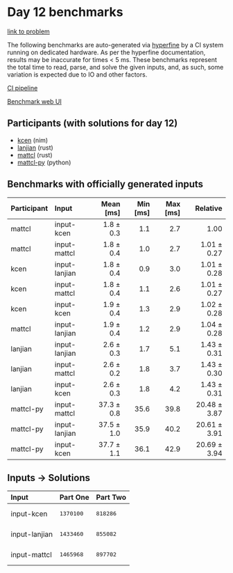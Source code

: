 # Day 12 benchmarks

[link to problem](https://adventofcode.com/2024/day/12)

The following benchmarks are auto-generated via
[hyperfine](https://github.com/sharkdp/hyperfine) by a CI system running on
dedicated hardware. As per the hyperfine documentation, results may be
inaccurate for times < 5 ms. These benchmarks represent the total time to read,
parse, and solve the given inputs, and, as such, some variation is expected due
to IO and other factors.

[CI pipeline](http://ci.papercode.net:8080/teams/main/pipelines/aoc2024)

[Benchmark web UI](https://aoc.ancalagon.black)


## Participants (with solutions for day 12)

- [kcen](https://github.com/kcen/aoc2024) (nim)
- [lanjian](https://github.com/lanjian/aoc-2024) (rust)
- [mattcl](https://github.com/mattcl/aoc2024) (rust)
- [mattcl-py](https://github.com/mattcl/aoc2024-py) (python)


## Benchmarks with officially generated inputs

| Participant | Input | Mean [ms] | Min [ms] | Max [ms] | Relative |
|:---|:---|---:|---:|---:|---:|
| mattcl | input-kcen | 1.8 ± 0.3 | 1.1 | 2.7 | 1.00 |
| mattcl | input-mattcl | 1.8 ± 0.4 | 1.0 | 2.7 | 1.01 ± 0.27 |
| kcen | input-lanjian | 1.8 ± 0.4 | 0.9 | 3.0 | 1.01 ± 0.28 |
| kcen | input-mattcl | 1.8 ± 0.4 | 1.1 | 2.6 | 1.01 ± 0.27 |
| kcen | input-kcen | 1.9 ± 0.4 | 1.3 | 2.9 | 1.02 ± 0.28 |
| mattcl | input-lanjian | 1.9 ± 0.4 | 1.2 | 2.9 | 1.04 ± 0.28 |
| lanjian | input-lanjian | 2.6 ± 0.3 | 1.7 | 5.1 | 1.43 ± 0.31 |
| lanjian | input-mattcl | 2.6 ± 0.2 | 1.8 | 3.7 | 1.43 ± 0.30 |
| lanjian | input-kcen | 2.6 ± 0.3 | 1.8 | 4.2 | 1.43 ± 0.31 |
| mattcl-py | input-mattcl | 37.3 ± 0.8 | 35.6 | 39.8 | 20.48 ± 3.87 |
| mattcl-py | input-lanjian | 37.5 ± 1.0 | 35.9 | 40.2 | 20.61 ± 3.91 |
| mattcl-py | input-kcen | 37.7 ± 1.1 | 36.1 | 42.9 | 20.69 ± 3.94 |


## Inputs -> Solutions

| Input | Part One | Part Two |
|:---|:---|:---|
|input-kcen|<pre>1370100</pre>|<pre>818286</pre>|
|input-lanjian|<pre>1433460</pre>|<pre>855082</pre>|
|input-mattcl|<pre>1465968</pre>|<pre>897702</pre>|